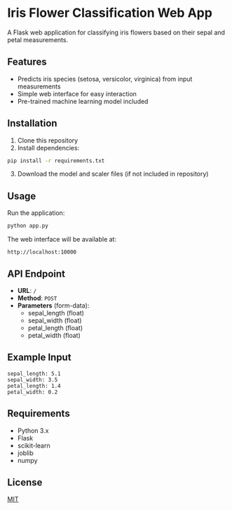 # Iris Flower Classification Web App

A Flask web application for classifying iris flowers based on their sepal and petal measurements.

## Features
- Predicts iris species (setosa, versicolor, virginica) from input measurements
- Simple web interface for easy interaction
- Pre-trained machine learning model included

## Installation

1. Clone this repository
2. Install dependencies:
```bash
pip install -r requirements.txt
```

3. Download the model and scaler files (if not included in repository)

## Usage

Run the application:
```bash
python app.py
```

The web interface will be available at:
```
http://localhost:10000
```

## API Endpoint

- **URL**: `/`
- **Method**: `POST`
- **Parameters** (form-data):
  - sepal_length (float)
  - sepal_width (float)
  - petal_length (float)
  - petal_width (float)

## Example Input
```
sepal_length: 5.1
sepal_width: 3.5
petal_length: 1.4
petal_width: 0.2
```

## Requirements
- Python 3.x
- Flask
- scikit-learn
- joblib
- numpy

## License
[MIT](https://choosealicense.com/licenses/mit/)
#
